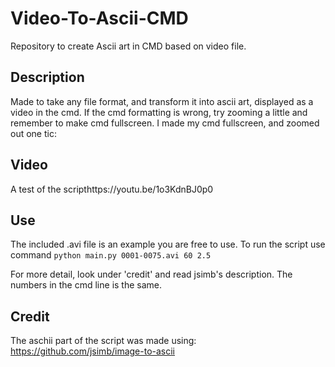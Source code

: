 # Video-To-Ascii-CMD
Repository to create Ascii art in CMD based on video file.

## Description
Made to take any file format, and transform it into ascii art, displayed as a video in the cmd. 
If the cmd formatting is wrong, try zooming a little and remember to make cmd fullscreen.
I made my cmd fullscreen, and zoomed out one tic: 

## Video
A test of the scripthttps://youtu.be/1o3KdnBJ0p0

## Use
The included .avi file is an example you are free to use. To run the script use command ```python main.py 0001-0075.avi 60 2.5```

For more detail, look under 'credit' and read jsimb's description. The numbers in the cmd line is the same.

## Credit
The aschii part of the script was made using: https://github.com/jsimb/image-to-ascii
